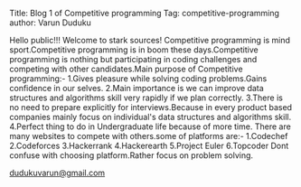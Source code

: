 


Title: Blog 1 of Competitive programming
Tag: competitive-programming
author: Varun Duduku



Hello public!!!
Welcome to stark sources!
Competitive programming is mind sport.Competitive programming is in 
boom these days.Competitive programming is nothing but participating in coding challenges and competing with other candidates.Main purpose of Competitive programming:-
1.Gives pleasure while solving coding problems.Gains confidence in our selves.
2.Main importance is we can improve data structures and algorithms skill very rapidly if we plan correctly.
3.There is no need to prepare explicitly for interviews.Because in every product based companies mainly focus on individual's data structures and algorithms skill.
4.Perfect thing to do in Undergraduate life because of more time.
There are many websites to compete with others.some of platforms are:-
1.Codechef
2.Codeforces
3.Hackerrank
4.Hackerearth
5.Project Euler
6.Topcoder
Dont confuse with choosing platform.Rather focus on problem solving.

dudukuvarun@gmail.com
